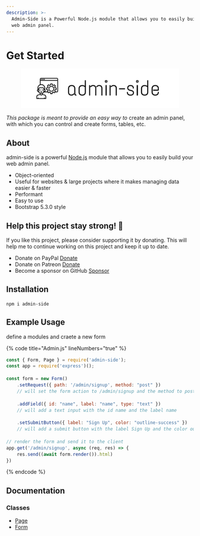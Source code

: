 ```yaml
---
description: >-
  Admin-Side is a Powerful Node.js module that allows you to easily build your
  web admin panel.
---
```


# Get Started

<figure><img src=".gitbook/assets/Untitled design.png" alt="Admin-Side"><figcaption></figcaption></figure>

_This package is meant to provide an easy way to_ create an admin panel, with which you can control and create forms, tables, etc.

## About

admin-side is a powerful [Node.js](https://nodejs.org/) module that allows you to easily build your web admin panel.

* Object-oriented
* Useful for websites & large projects where it makes managing data easier & faster
* Performant
* Easy to use
* Bootstrap 5.3.0 style

## Help this project stay strong! 💪

If you like this project, please consider supporting it by donating. This will help me to continue working on this project and keep it up to date.

* Donate on PayPal [Donate](https://www.paypal.me/abd0009)
* Donate on Patreon [Donate](https://www.patreon.com/abdo9)
* Become a sponsor on GitHub [Sponsor](https://github.com/sponsors/abdooo9)

## Installation

```shell-session
npm i admin-side
```

## Example Usage

define a modules and craete a new form

{% code title="Admin.js" lineNumbers="true" %}
```javascript
const { Form, Page } = require('admin-side');
const app = require('express')();

const form = new Form()
    .setRequest({ path: '/admin/signup', method: "post" })
    // will set the form action to /admin/signup and the method to post

    .addField({ id: "name", label: "name", type: "text" })
    // will add a text input with the id name and the label name
    
    .setSubmitButton({ label: "Sign Up", color: "outline-success" })
    // will add a submit button with the label Sign Up and the color outline-success
    
// render the form and send it to the client
app.get('/admin/signup', async (req, res) => {
    res.send((await form.render()).html)
})
```
{% endcode %}

## Documentation

### **Classes**

* [Page](classes/page.md)
* [Form](classes/form.md)
